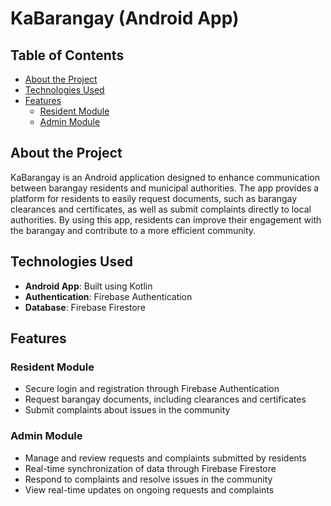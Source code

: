 # KaBarangay (Android App)

## Table of Contents
- [About the Project](#about-the-project)
- [Technologies Used](#technologies-used)
- [Features](#features)
  - [Resident Module](#resident-module)
  - [Admin Module](#admin-module)

## About the Project
KaBarangay is an Android application designed to enhance communication between barangay residents and municipal authorities. The app provides a platform for residents to easily request documents, such as barangay clearances and certificates, as well as submit complaints directly to local authorities. By using this app, residents can improve their engagement with the barangay and contribute to a more efficient community.

## Technologies Used
- **Android App**: Built using Kotlin
- **Authentication**: Firebase Authentication
- **Database**: Firebase Firestore

## Features

### Resident Module
- Secure login and registration through Firebase Authentication
- Request barangay documents, including clearances and certificates
- Submit complaints about issues in the community

### Admin Module
- Manage and review requests and complaints submitted by residents
- Real-time synchronization of data through Firebase Firestore
- Respond to complaints and resolve issues in the community
- View real-time updates on ongoing requests and complaints
